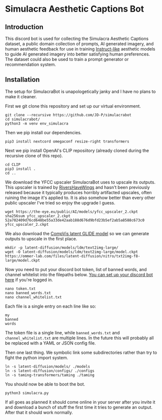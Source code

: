 # Simulacra Aesthetic Captions Bot

## Introduction

This discord bot is used for collecting the Simulacra Aesthetic Captions dataset, a
public domain collection of prompts, AI generated imagery, and human aesthetic feedback
for use in training [Instruct-like](https://arxiv.org/abs/2203.02155) aesthetic models
to guide AI generated imagery into better satisfying human preferences. The dataset
could also be used to train a prompt generator or recommendation system.

## Installation

The setup for SimulacraBot is unapologetically janky and I have no plans to make it cleaner.

First we git clone this repository and set up our virtual environment.

```
git clone --recursive https://github.com/JD-P/simulacrabot
cd simulacrabot/
python3 -m venv env_simulacra
```

Then we pip install our dependencies.

```
pip3 install nextcord omegaconf resize-right transformers
```

Next we pip install OpenAI's CLIP reposiitory (already cloned during the
recursive clone of this repo).

```
cd CLIP
pip3 install .
cd ..
```

We download the YFCC upscaler SimulacraBot uses to upscale its outputs. This
upscaler is trained by [RiversHaveWings](https://github.com/crowsonkb/) and hasn't
been previously released because it typically produces horribly artifacted upscales,
often ruining the image it's applied to. It is also somehow better than every other
public upscaler I've tried so enjoy the upgrade I guess.

```
wget https://the-eye.eu/public/AI/models/yfcc_upscaler_2.ckpt
sha256sum yfcc_upscaler_2.ckpt 
52a702409d76cd648be55a33de42aab188d676d9bfd23b5ef2ab5a8588c673c0  yfcc_upscaler_2.ckpt
```

We also download the [CompVis latent GLIDE model](https://github.com/crowsonkb/latent-diffusion)
so we can generate outputs to upscale in the first place.

```
mkdir -p latent-diffusion/models/ldm/text2img-large/
wget -O latent-diffusion/models/ldm/text2img-large/model.ckpt https://ommer-lab.com/files/latent-diffusion/nitro/txt2img-f8-large/model.ckpt
```

Now you need to put your discord bot token, list of banned words, and channel
whitelist into the filepaths below. [You can set up your discord bot
here](https://discord.com/developers/applications) if you're logged in.

```
nano token.txt
nano banned_words.txt
nano channel_whitelist.txt
```

Each file is a single entry on each line like so:

```
my
banned
words
```

The token file is a single line, while `banned_words.txt` and `channel_whitelist.txt`
are multiple lines. In the future this will probably all be replaced with a YAML or JSON
config file.

Then one last thing. We symbolic link some subdirectories rather than try to fight
the python import system.

```
ln -s latent-diffusion/models/ ./models
ln -s latent-diffusion/configs/ ./configs
ln -s taming-transformers/taming ./taming
```

You should now be able to boot the bot.

```
python3 simulacra.py
```

If all goes as planned it should come online in your server after you invite it
and download a bunch of stuff the first time it tries to generate an output. After
that it should work normally.